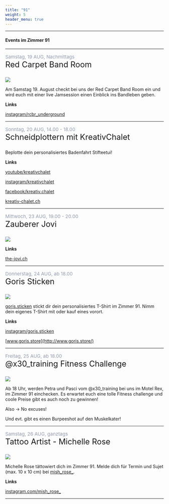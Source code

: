 ```yaml
---
title: "91"
weight: 5
header_menu: true
---
```



---
#### Events im Zimmer 91
---

<p style="font-size: 15px; text-align:left; margin-bottom:0; color: #949BB0">
    Samstag, 19 AUG, Nachmittags
    <p style="font-size: 25px; margin-top:0">Red Carpet Band Room</p>
</p>

![](images/RCBR.png)

Am Samstag 19. August checkt bei uns der Red Carpet Band Room ein und wird euch mit einer live Jamsession einen Einblick ins Bandleben geben.




**Links**

[instagram/rcbr_underground](https://www.instagram.com/rcbr_underground/)


<hr color="#28334A" />

<p style="font-size: 15px; text-align:left; margin-bottom:0; color: #949BB0">
    Sonntag, 20 AUG, 14.00 - 18.00
    <p style="font-size: 25px; margin-top:0">Schneidplottern mit KreativChalet</p>
</p>

Beplotte dein personalisiertes Badenfahrt Stifteetui!

**Links**

[youtube/kreativchalet](https://www.youtube.com/kreativchalet)

[instagram/kreativchalet](https://www.instagram.com/kreativchalet/)

[facebook/kreativ.chalet](https://www.facebook.com/kreativ.chalet)

[kreativ-chalet.ch](https://www.kreativ-chalet.ch/)



<hr color="#28334A" />

<p style="font-size: 15px; text-align:left; margin-bottom:0; color: #949BB0">
    Mittwoch, 23 AUG, 19.00 - 20.00
    <p style="font-size: 25px; margin-top:0">Zauberer Jovi</p>
</p>

![](images/zauberer.png)

**Links**

[the-jovi.ch](https://www.the-jovi.ch/)



<hr color="#28334A" />


<p style="font-size: 15px; text-align:left; margin-bottom:0; color: #949BB0">
    Donnerstag, 24 AUG, ab 18.00
    <p style="font-size: 25px; margin-top:0">Goris Sticken</p>
</p>

![](images/Goris_Sticken.jpg)

[goris.sticken](https://www.instagram.com/goris.sticken/?igshid=MzRlODBiNWFlZA%3D%3D)
stickt dir dein personalisiertes T-Shirt im Zimmer 91. Nimm dein eigenes T-Shirt mit oder kauf eines vorort.


**Links**

[instagram/goris.sticken](https://www.instagram.com/goris.sticken/?igshid=MzRlODBiNWFlZA%3D%3D)

[www.goris.store](http://www.goris.store/)



<hr color="#28334A" />



<p style="font-size: 15px; text-align:left; margin-bottom:0; color: #949BB0">
    Freitag, 25 AUG, ab 18.00
    <p style="font-size: 25px; margin-top:0">@x30_training Fitness Challenge</p>
</p>

![](images/x30.jpg)

Ab 18 Uhr, werden Petra und Pasci vom @x30_training bei uns im Motel Rex, im Zimmer 91 einchecken.
Es erwartet euch eine tolle Fitness challenge und coole Preise gibt es auch noch zu gewinnen!

Also -> No excuses!

Und evt. gibt es einen Burpeeshot auf den Muskelkater!

<hr color="#28334A" />

<p style="font-size: 15px; text-align:left; margin-bottom:0; color: #949BB0">
    Samstag, 26 AUG, ganztags
    <p style="font-size: 25px; margin-top:0">Tattoo Artist - Michelle Rose</p>
</p>

![](images/Tattoo.jpg)

Michelle Rose tättowiert dich im Zimmer 91. Melde dich für Termin und Sujet (max. 10 x 10 cm) bei [mish_rose_](https://www.instagram.com/mish_rose_/).

**Links**

[instagram.com/mish_rose_](https://www.instagram.com/mish_rose_/)

<hr color="#28334A" />
